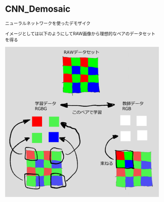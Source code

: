 # CNN_Demosaic
ニューラルネットワークを使ったデモザイク
  

イメージとしては以下のようにしてRAW画像から理想的なペアのデータセットを得る

<img src="スクリーンショット 2025-05-09 084530.png" width="512">
